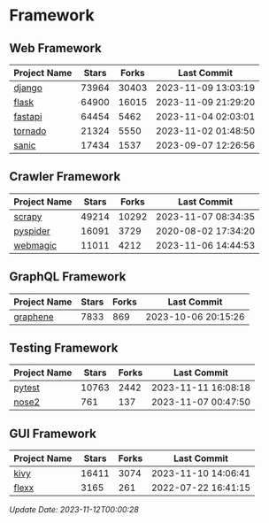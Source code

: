 # Framework

## Web Framework
| Project Name | Stars | Forks | Last Commit |
| ------------ | ----- | ----- | ----------- |
| [django](https://github.com/django/django) | 73964 | 30403 | 2023-11-09 13:03:19 |
| [flask](https://github.com/pallets/flask) | 64900 | 16015 | 2023-11-09 21:29:20 |
| [fastapi](https://github.com/tiangolo/fastapi) | 64454 | 5462 | 2023-11-04 02:03:01 |
| [tornado](https://github.com/tornadoweb/tornado) | 21324 | 5550 | 2023-11-02 01:48:50 |
| [sanic](https://github.com/sanic-org/sanic) | 17434 | 1537 | 2023-09-07 12:26:56 |

## Crawler Framework
| Project Name | Stars | Forks | Last Commit |
| ------------ | ----- | ----- | ----------- |
| [scrapy](https://github.com/scrapy/scrapy) | 49214 | 10292 | 2023-11-07 08:34:35 |
| [pyspider](https://github.com/binux/pyspider) | 16091 | 3729 | 2020-08-02 17:34:20 |
| [webmagic](https://github.com/code4craft/webmagic) | 11011 | 4212 | 2023-11-06 14:44:53 |

## GraphQL Framework
| Project Name | Stars | Forks | Last Commit |
| ------------ | ----- | ----- | ----------- |
| [graphene](https://github.com/graphql-python/graphene) | 7833 | 869 | 2023-10-06 20:15:26 |

## Testing Framework
| Project Name | Stars | Forks | Last Commit |
| ------------ | ----- | ----- | ----------- |
| [pytest](https://github.com/pytest-dev/pytest) | 10763 | 2442 | 2023-11-11 16:08:18 |
| [nose2](https://github.com/nose-devs/nose2) | 761 | 137 | 2023-11-07 00:47:50 |

## GUI Framework
| Project Name | Stars | Forks | Last Commit |
| ------------ | ----- | ----- | ----------- |
| [kivy](https://github.com/kivy/kivy) | 16411 | 3074 | 2023-11-10 14:06:41 |
| [flexx](https://github.com/flexxui/flexx) | 3165 | 261 | 2022-07-22 16:41:15 |

*Update Date: 2023-11-12T00:00:28*